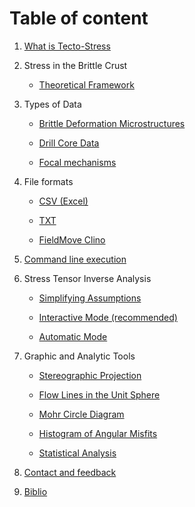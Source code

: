 # Table of content

1. [What is Tecto-Stress](./whatis.md)

2. Stress in the Brittle Crust

    - [Theoretical Framework](./stressBrittleCrust/theoreticalFramework.md)
       
3. Types of Data

    - [Brittle Deformation Microstructures](./dataTypes/brittleDeformation/brittleDeformation.md)

    - [Drill Core Data](./dataTypes/drillCoreData/drillCoreData.md)

    - [Focal mechanisms](./dataTypes/focalMechanisms/focalMechanisms.md)

3. File formats

    - [CSV (Excel)]()

    - [TXT]()

    - [FieldMove Clino]()

4. [Command line execution](./cmd-usage.md)

4. Stress Tensor Inverse Analysis

    - [Simplifying Assumptions](./simplifyingAssumptions.MD)

    - [Interactive Mode (recommended)](./InteractiveMode.MD)

    - [Automatic Mode](./InteractiveMode.MD)

5. Graphic and Analytic Tools

    - [Stereographic Projection](./tools/stereographicProjection.md)

    - [Flow Lines in the Unit Sphere](./tools/flowLines.md)

    - [Mohr Circle Diagram](./tools/MohrCircle.md)

    - [Histogram of Angular Misfits](./tools/histogramAngularMisfit.md)

    - [Statistical Analysis](./tools/statisticalAnalysis.md)

6. [Contact and feedback](./contact-feedback.md)


6. [Biblio]()
